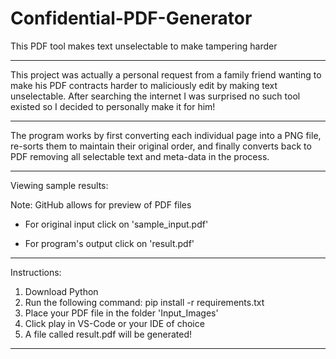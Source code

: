 # Confidential-PDF-Generator
This PDF tool makes text unselectable to make tampering harder

----------------------------------------------------------------------------------------------------------------------------------------------------------------------------------------------------------------------------------------------------

This project was actually a personal request from a family friend wanting to make his PDF contracts harder to maliciously edit by making text unselectable. After searching the internet I was surprised no such tool existed so I decided to personally make it for him!

----------------------------------------------------------------------------------------------------------------------------------------------------------------------------------------------------------------------------------------------------

The program works by first converting each individual page into a PNG file, re-sorts them to maintain their original order, and finally converts back to PDF removing all selectable text and meta-data in the process.

----------------------------------------------------------------------------------------------------------------------------------------------------------------------------------------------------------------------------------------------------

Viewing sample results:  
  
Note: GitHub allows for preview of PDF files  

- For original input click on 'sample_input.pdf'  

- For program's output click on 'result.pdf'  

----------------------------------------------------------------------------------------------------------------------------------------------------------------------------------------------------------------------------------------------------

Instructions:  
  
1. Download Python
2. Run the following command:
   pip install -r requirements.txt
3. Place your PDF file in the folder 'Input_Images'
4. Click play in VS-Code or your IDE of choice
5. A file called result.pdf will be generated!

----------------------------------------------------------------------------------------------------------------------------------------------------------------------------------------------------------------------------------------------------


